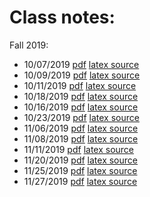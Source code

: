 # Class notes:

Fall 2019:

- 10/07/2019  [pdf](notes_10-07-2019.pdf) [latex source](notes_10-07-2019.tex)
- 10/09/2019  [pdf](notes_10-09-2019.pdf) [latex source](notes_10-09-2019.tex)
- 10/11/2019  [pdf](notes_10-11-2019.pdf) [latex source](notes_10-11-2019.tex)
- 10/18/2019  [pdf](notes_10-18-2019.pdf) [latex source](notes_10-18-2019.tex)
- 10/16/2019  [pdf](notes_10-16-2019.pdf) [latex source](notes_10-16-2019.tex)
- 10/23/2019  [pdf](notes_10-23-2019.pdf) [latex source](notes_10-23-2019.tex)
- 11/06/2019  [pdf](notes_11-06-2019.pdf) [latex source](notes_11-06-2019.tex)
- 11/08/2019  [pdf](notes_11-08-2019.pdf) [latex source](notes_11-08-2019.tex)
- 11/11/2019  [pdf](notes_11-11-2019.pdf) [latex source](notes_11-11-2019.tex)
- 11/20/2019  [pdf](notes_11-20-2019.pdf) [latex source](notes_11-20-2019.tex)
- 11/25/2019  [pdf](notes_11-25-2019.pdf) [latex source](notes_11-25-2019.tex)
- 11/27/2019  [pdf](notes_11-27-2019.pdf) [latex source](notes_11-27-2019.tex)

